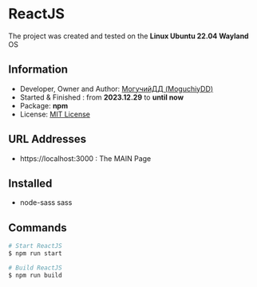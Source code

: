 # ReactJS
The project was created and tested on the **Linux Ubuntu 22.04 Wayland** OS

## Information
- Developer, Owner and Author: [МогучийДД (MoguchiyDD)](https://github.com/MoguchiyDD)
- Started & Finished : from **2023.12.29** to **until now**
- Package: **npm**
- License: [MIT License](../../../LICENSE)

## URL Addresses
- https://localhost:3000 : The MAIN Page

## Installed
- node-sass sass

## Commands
```Bash
# Start ReactJS
$ npm run start

# Build ReactJS
$ npm run build
```
